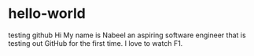 # hello-world
testing github
Hi My name is Nabeel an aspiring software engineer that is testing out GitHub for the first time. I love to watch F1.

